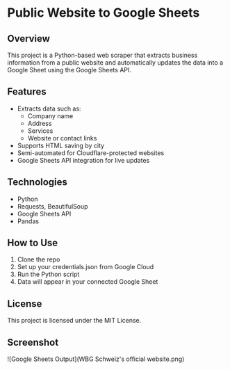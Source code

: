 # Public Website to Google Sheets

## Overview

This project is a Python-based web scraper that extracts business information from a public website and automatically updates the data into a Google Sheet using the Google Sheets API.

## Features

- Extracts data such as:
  - Company name
  - Address
  - Services
  - Website or contact links
- Supports HTML saving by city
- Semi-automated for Cloudflare-protected websites
- Google Sheets API integration for live updates

## Technologies

- Python
- Requests, BeautifulSoup
- Google Sheets API
- Pandas

## How to Use

1. Clone the repo
2. Set up your credentials.json from Google Cloud
3. Run the Python script
4. Data will appear in your connected Google Sheet

## License

This project is licensed under the MIT License.

## Screenshot

![Google Sheets Output](WBG Schweiz's official website.png)


